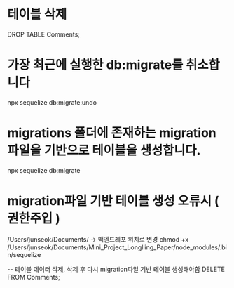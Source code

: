 # 테이블 삭제
DROP TABLE Comments;

# 가장 최근에 실행한 db:migrate를 취소합니다
npx sequelize db:migrate:undo

# migrations 폴더에 존재하는 migration 파일을 기반으로 테이블을 생성합니다.
npx sequelize db:migrate

# migration파일 기반 테이블 생성 오류시 ( 권한주입 )
/Users/junseok/Documents/ -> 백엔드레포 위치로 변경
chmod +x /Users/junseok/Documents/Mini_Project_Longlling_Paper/node_modules/.bin/sequelize

-- 테이블 데이터 삭제, 삭제 후 다시 migration파일 기반 테이블 생성해야함
DELETE FROM Comments;

